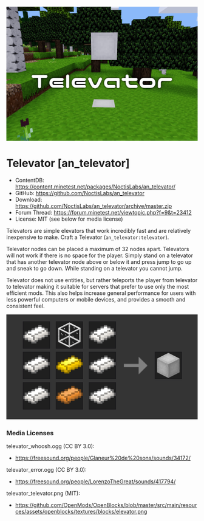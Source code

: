 ![Screenshot](screenshot.png)

Televator [an_televator]
============================
* ContentDB: https://content.minetest.net/packages/NoctisLabs/an_televator/
* GitHub: https://github.com/NoctisLabs/an_televator
* Download: https://github.com/NoctisLabs/an_televator/archive/master.zip
* Forum Thread: https://forum.minetest.net/viewtopic.php?f=9&t=23412
* License: MIT (see below for media license)

Televators are simple elevators that work incredibly fast and are relatively inexpensive to make. Craft a Televator (`an_televator:televator`).

Televator nodes can be placed a maximum of 32 nodes apart. Televators will not work if there is no space for the player. Simply stand on a televator that has another televator node above or below it and press jump to go up and sneak to go down. While standing on a televator you cannot jump.

Televator does not use entities, but rather teleports the player from televator to televator making it suitable for servers that prefer to use only the most efficient mods. This also helps increase general performance for users with less powerful computers or mobile devices, and provides a smooth and consistent feel.

![Recipe](recipe.png)

### Media Licenses
televator_whoosh.ogg (CC BY 3.0):<br />
- https://freesound.org/people/Glaneur%20de%20sons/sounds/34172/

televator_error.ogg (CC BY 3.0):<br />
- https://freesound.org/people/LorenzoTheGreat/sounds/417794/

televator_televator.png (MIT):<br />
- https://github.com/OpenMods/OpenBlocks/blob/master/src/main/resources/assets/openblocks/textures/blocks/elevator.png

